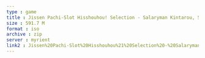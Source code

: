 ```yaml
---
type : game
title : Jissen Pachi-Slot Hisshouhou! Selection - Salaryman Kintarou, Slotter Kintarou, Ore no Sora (Japan)
size : 591.7 M
format : iso
archive : zip
server : myrient
link2 : Jissen%20Pachi-Slot%20Hisshouhou%21%20Selection%20-%20Salaryman%20Kintarou%2C%20Slotter%20Kintarou%2C%20Ore%20no%20Sora%20%28Japan%29
---
```

